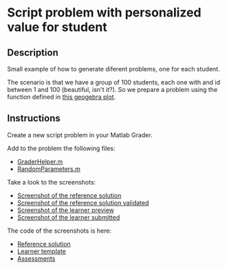 # Script problem with personalized value for student

## Description

Small example of how to generate diferent problems, one for each student.

The scenario is that we have a group of 100 students, each one with and id between 1 and 100 (beautiful, isn't it?). So we prepare a problem using the function defined in [this geogebra plot](https://www.geogebra.org/classic/snaqghfa).

## Instructions

Create a new script problem in your Matlab Grader.

Add to the problem the following files:

* [GraderHelper.m](../../code/grader-helper/GraderHelper.m)
* [RandomParameters.m](../../code/random-parameters/RandomParameters.m)

Take a look to the screenshots:

* [Screenshot of the reference solution](./screenshots/screenshot_reference.png)
* [Screenshot of the reference solution validated](./screenshots/screenshot_reference_validated.png)
* [Screenshot of the learner preview](./screenshots/screenshot_learner.png)
* [Screenshot of the learner submitted](./screenshots/screenshot_learner_submitted.png)

The code of the screenshots is here:

* [Reference solution](./reference.m)
* [Learner template](./learner.m)
* [Assessments](./assessments.m)
